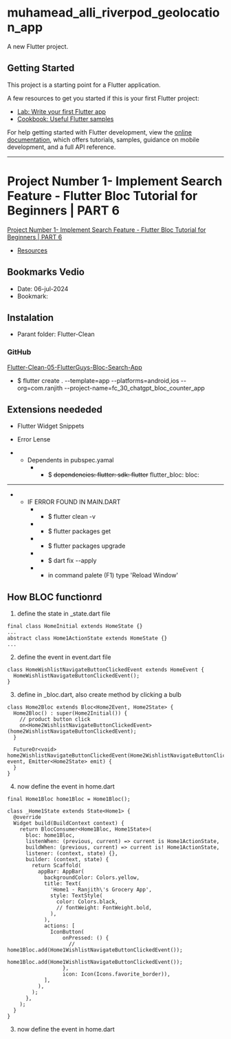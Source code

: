 # muhamead_alli_riverpod_geolocation_app

A new Flutter project.

## Getting Started

This project is a starting point for a Flutter application.

A few resources to get you started if this is your first Flutter project:

- [Lab: Write your first Flutter app](https://docs.flutter.dev/get-started/codelab)
- [Cookbook: Useful Flutter samples](https://docs.flutter.dev/cookbook)

For help getting started with Flutter development, view the
[online documentation](https://docs.flutter.dev/), which offers tutorials,
samples, guidance on mobile development, and a full API reference.
__________________________________________________________
# Project Number 1- Implement Search Feature - Flutter Bloc Tutorial for Beginners | PART 6
[Project Number 1- Implement Search Feature - Flutter Bloc Tutorial for Beginners | PART 6](https://www.youtube.com/watch?v=D4xgjp0jpXo)

- [Resources]()

## Bookmarks Vedio
- Date: 06-jul-2024
- Bookmark: 

## Instalation
- Parant folder: Flutter-Clean
### GitHub
[Flutter-Clean-05-FlutterGuys-Bloc-Search-App]()

- $ flutter create . --template=app --platforms=android,ios --org=com.ranjith --project-name=fc_30_chatgpt_bloc_counter_app
## Extensions neededed
- Flutter Widget Snippets
- Error Lense

- * Dependents in pubspec.yamal
    <!-- - * $ flutter pub add fpdart
    - * $ flutter pub add supabase_flutter -->
    - * $ ~~dependencies:
  flutter:
    sdk: flutter~~
  flutter_bloc:
  bloc:


__________________________________________________________
- * IF ERROR FOUND IN MAIN.DART
    - * $ flutter clean -v
    - * $ flutter packages get
    - * $ flutter packages upgrade
    - * $ dart fix --apply
    - * in command palete (F1) type 'Reload Window'

## How BLOC functionrd
1. define the state in _state.dart file
````
final class HomeInitial extends HomeState {}
...
abstract class Home1ActionState extends HomeState {}
...
````

2. define the event in event.dart file
````
class HomeWishlistNavigateButtonClickedEvent extends HomeEvent {
  HomeWishlistNavigateButtonClickedEvent();
}
````

3. define in _bloc.dart, also create method by clicking a bulb
````
class Home2Bloc extends Bloc<Home2Event, Home2State> {
  Home2Bloc() : super(Home2Initial()) {
    // product button click
    on<Home2WishlistNavigateButtonClickedEvent>(home2WishlistNavigateButtonClickedEvent);
  }

  FutureOr<void> home2WishlistNavigateButtonClickedEvent(Home2WishlistNavigateButtonClickedEvent event, Emitter<Home2State> emit) {
  }
}
````

4. now define the event in home.dart
````
final Home1Bloc home1Bloc = Home1Bloc();

class _Home1State extends State<Home1> {
  @override
  Widget build(BuildContext context) {
    return BlocConsumer<Home1Bloc, Home1State>(
      bloc: home1Bloc,
      listenWhen: (previous, current) => current is Home1ActionState,
      buildWhen: (previous, current) => current is! Home1ActionState,
      listener: (context, state) {},
      builder: (context, state) {
        return Scaffold(
          appBar: AppBar(
            backgroundColor: Colors.yellow,
            title: Text(
              'Home1 - Ranjith\'s Grocery App',
              style: TextStyle(
                color: Colors.black,
                // fontWeight: FontWeight.bold,
              ),
            ),
            actions: [
              IconButton(
                  onPressed: () {
                    // home1Bloc.add(Home1WishlistNavigateButtonClickedEvent());
                    home1Bloc.add(Home1WishlistNavigateButtonClickedEvent());
                  },
                  icon: Icon(Icons.favorite_border)),
            ],
          ),
        );
      },
    );
  }
}
````

3. now define the event in home.dart 
